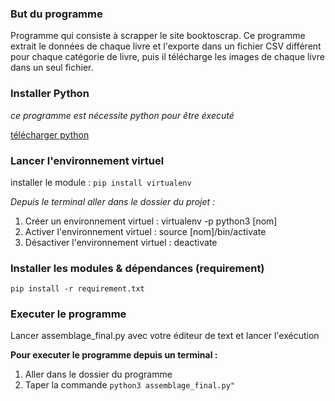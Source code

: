
### But du programme
Programme qui consiste à scrapper le site booktoscrap. Ce programme extrait le données de chaque livre
et l'exporte dans un fichier CSV différent pour chaque catégorie de livre, puis il télécharge les images de chaque livre
dans un seul fichier.

### Installer Python
*ce programme est nécessite python pour être éxecuté*

[télécharger python](https://www.python.org/downloads/)

### Lancer l'environnement virtuel
installer le module :
`pip install virtualenv`

*Depuis le terminal aller dans le dossier du projet :*
1. Créer un environnement virtuel : virtualenv -p python3 [nom]
2. Activer l'environnement virtuel : source [nom]/bin/activate
3. Désactiver l'environnement virtuel : deactivate



### Installer les modules & dépendances (requirement)

`pip install -r requirement.txt`
 
### Executer le programme

Lancer assemblage_final.py avec votre éditeur de text et lancer l'exécution

**Pour executer le programme depuis un terminal :**
1. Aller dans le dossier du programme 
2. Taper la commande `python3 assemblage_final.py"`

